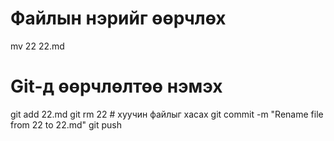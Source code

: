 # Файлын нэрийг өөрчлөх
mv 22 22.md

# Git-д өөрчлөлтөө нэмэх
git add 22.md
git rm 22  # хуучин файлыг хасах
git commit -m "Rename file from 22 to 22.md"
git push
